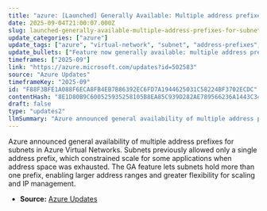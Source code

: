 ```yaml
---
title: "azure: [Launched] Generally Available: Multiple address prefixes for subnets in Azure Virtual Networks"
date: 2025-09-04T21:00:07.000Z
slug: launched-generally-available-multiple-address-prefixes-for-subnets-in-azure-virtual-networks
update_categories: ["azure"]
update_tags: ["azure", "virtual-network", "subnet", "address-prefixes", "ga", "networking", "ip-addressing"]
update_bullets: ["Feature now generally available: multiple address prefixes per subnet in Azure Virtual Networks.", "Prior behavior: each subnet supported only a single address prefix, limiting scale for certain workloads.", "Primary benefit: expands available address space for a subnet to support scale-out and address exhaustion scenarios.", "Additional benefits: more flexibility for IP addressing, network growth, and migration scenarios."]
timeframes: ["2025-09"]
link: "https://azure.microsoft.com/updates?id=502583"
source: "Azure Updates"
timeframeKey: "2025-09"
id: "F88F3BFE1A088F6ECA8FB4EB7B86392EC6FD7A1944625031C58224BF3702ECDC"
contentHash: "8E1D80B9C600525935258105B8EA85C939D282AE789566236A1443C34F275CE5"
draft: false
type: "updates2"
llmSummary: "Azure announced general availability of multiple address prefixes for subnets in Azure Virtual Networks. Subnets previously allowed only a single address prefix, which constrained scale for some applications when address space was exhausted. The GA feature lets subnets hold more than one prefix, enabling larger address ranges and greater flexibility for scaling and IP management."
---
```


Azure announced general availability of multiple address prefixes for subnets in Azure Virtual Networks. Subnets previously allowed only a single address prefix, which constrained scale for some applications when address space was exhausted. The GA feature lets subnets hold more than one prefix, enabling larger address ranges and greater flexibility for scaling and IP management.

- **Source:** [Azure Updates](https://azure.microsoft.com/updates?id=502583)
